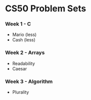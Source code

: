 # CS50 Problem Sets

### Week 1  - C
* Mario (less)
* Cash (less)

### Week 2  - Arrays
* Readability
* Caesar

### Week 3  - Algorithm
* Plurality